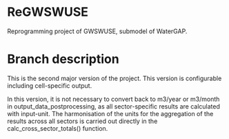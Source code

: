 # ReGWSWUSE
Reprogramming project of GWSWUSE, submodel of WaterGAP. 
# Branch description
This is the second major version of the project.
This version is configurable including cell-specific output.

In this version, it is not necessary to convert back to m3/year or m3/month in output_data_postprocessing, as all sector-specific results are calculated with input-unit.
The harmonisation of the units for the aggregation of the results across all sectors is carried out directly in the calc_cross_sector_totals() function.
